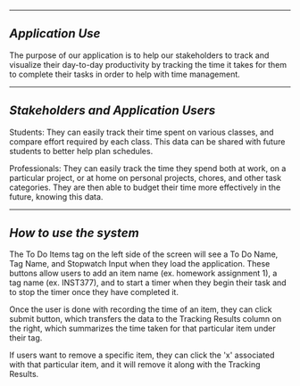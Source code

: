 ------------------
*Application Use*
------------------

The purpose of our application is to help our stakeholders to track and visualize their day-to-day productivity by tracking the time it takes for them to complete their tasks in order to help with time management. 

------------------
*Stakeholders and Application Users*
------------------
Students:
They can easily track their time spent on various classes, and compare effort required by each class.
This data can be shared with future students to better help plan schedules.

Professionals:
They can easily track the time they spend both at work, on a particular project, or at home on personal projects, chores, and other task    categories.
They are then able to budget their time more effectively in the future, knowing this data.

------------------
*How to use the system*
------------------

The To Do Items tag on the left side of the screen will see a To Do Name, Tag Name, and Stopwatch Input when they load the application. These buttons allow users to add an item name (ex. homework assignment 1), a tag name (ex. INST377), and to start a timer when they begin their task and to stop the timer once they have completed it.

Once the user is done with recording the time of an item, they can click submit button, which transfers the data to the Tracking Results column on the right, which summarizes the time taken for that particular item under their tag.

If users want to remove a specific item, they can click the 'x' associated with that particular item, and it will remove it along with the Tracking Results.



